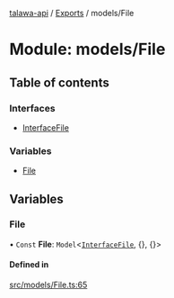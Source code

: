[talawa-api](../README.md) / [Exports](../modules.md) / models/File

# Module: models/File

## Table of contents

### Interfaces

- [InterfaceFile](../interfaces/models_File.InterfaceFile.md)

### Variables

- [File](models_File.md#file)

## Variables

### File

• `Const` **File**: `Model`\<[`InterfaceFile`](../interfaces/models_File.InterfaceFile.md), \{\}, \{\}\>

#### Defined in

[src/models/File.ts:65](https://github.com/PalisadoesFoundation/talawa-api/blob/2c2e70a/src/models/File.ts#L65)
